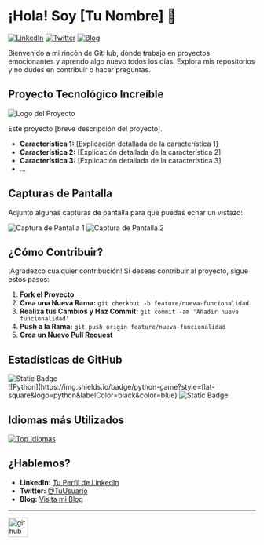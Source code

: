 <!-- Encabezado -->
# ¡Hola! Soy [Tu Nombre] 👋

[![LinkedIn](https://img.shields.io/badge/LinkedIn-Connect-blue?style=flat&logo=linkedin)](https://www.linkedin.com/in/tu-usuario/)
[![Twitter](https://img.shields.io/badge/Twitter-Follow-blue?style=flat&logo=twitter)](https://twitter.com/tu_usuario)
[![Blog](https://img.shields.io/badge/Blog-Visit-orange?style=flat&logo=hashnode)](https://tu-blog.com)

Bienvenido a mi rincón de GitHub, donde trabajo en proyectos emocionantes y aprendo algo nuevo todos los días. Explora mis repositorios y no dudes en contribuir o hacer preguntas.

<!-- Logo e Información del Proyecto -->
## Proyecto Tecnológico Increíble

![Logo del Proyecto](url_del_logo.png)

Este proyecto [breve descripción del proyecto].

- **Característica 1:** [Explicación detallada de la característica 1]
- **Característica 2:** [Explicación detallada de la característica 2]
- **Característica 3:** [Explicación detallada de la característica 3]
- ...

<!-- Capturas de Pantalla -->
## Capturas de Pantalla

Adjunto algunas capturas de pantalla para que puedas echar un vistazo:

![Captura de Pantalla 1](screenshot1.png)
![Captura de Pantalla 2](screenshot2.png)

<!-- Cómo Contribuir -->
## ¿Cómo Contribuir?

¡Agradezco cualquier contribución! Si deseas contribuir al proyecto, sigue estos pasos:

1. **Fork el Proyecto**
2. **Crea una Nueva Rama:** `git checkout -b feature/nueva-funcionalidad`
3. **Realiza tus Cambios y Haz Commit:** `git commit -am 'Añadir nueva funcionalidad'`
4. **Push a la Rama:** `git push origin feature/nueva-funcionalidad`
5. **Crea un Nuevo Pull Request**

<!-- Sección de Estadísticas de GitHub -->
## Estadísticas de GitHub

<img alt="Static Badge" src="https://img.shields.io/badge/Python-game?style=flat-square&logo=python&color=black&link=https%3A%2F%2Fgithub.com%2FZayKoDev">
</br>
![Python](https://img.shields.io/badge/python-game?style=flat-square&logo=python&labelColor=black&color=blue)
<img alt="Static Badge" src="https://img.shields.io/badge/Node.js-game?style=flat-square&logo=node.js&color=black&link=https%3A%2F%2Fgithub.com%2FZayKoDev">



<!-- Sección de Idiomas más Utilizados -->
## Idiomas más Utilizados

[![Top Idiomas](https://github-readme-stats.vercel.app/api/top-langs/?username=tu-usuario&layout=compact&theme=radical)](https://github.com/anuraghazra/github-readme-stats)

<!-- Sección de Contacto -->
## ¿Hablemos?

- **LinkedIn:** [Tu Perfil de LinkedIn](https://www.linkedin.com/in/tu-usuario/)
- **Twitter:** [@TuUsuario](https://twitter.com/tu_usuario)
- **Blog:** [Visita mi Blog](https://tu-blog.com)

<!-- Pie de Página -->
---
[<img src='https://cdn.jsdelivr.net/npm/simple-icons@3.0.1/icons/github.svg' alt='github' height='40'>](https://github.com/ZayKoDev)  

<!---
ZayKoDev/ZayKoDev is a ✨ special ✨ repository because its `README.md` (this file) appears on your GitHub profile.
You can click the Preview link to take a look at your changes.
--->
